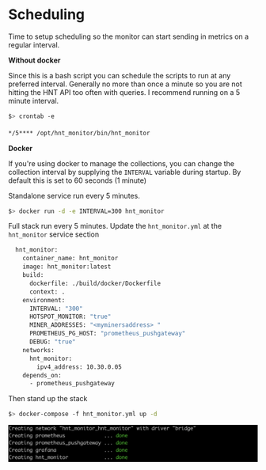 # Scheduling

Time to setup scheduling so the monitor can start sending in metrics on a regular interval.

**Without docker**

Since this is a bash script you can schedule the scripts to run at any preferred interval. Generally no more than once a minute so you are not hitting the HNT API too often with queries. I recommend running on a 5 minute interval.

```bash
$> crontab -e

*/5**** /opt/hnt_monitor/bin/hnt_monitor
```

**Docker**

If you're using docker to manage the collections, you can change the collection interval by supplying the `INTERVAL` variable during startup. By default this is set to 60 seconds (1 minute)

Standalone service run every 5 minutes.

```bash
$> docker run -d -e INTERVAL=300 hnt_monitor
```

Full stack run every 5 minutes. Update the `hnt_monitor.yml` at the `hnt_monitor` service section

```bash
  hnt_monitor:
    container_name: hnt_monitor
    image: hnt_monitor:latest
    build:
      dockerfile: ./build/docker/Dockerfile
      context: .
    environment:
      INTERVAL: "300"
      HOTSPOT_MONITOR: "true"
      MINER_ADDRESSES: "<myminersaddress> "
      PROMETHEUS_PG_HOST: "prometheus_pushgateway"
      DEBUG: "true"
    networks:
      hnt_monitor:
        ipv4_address: 10.30.0.05
    depends_on:
      - prometheus_pushgateway
```

Then stand up the stack

```bash
$> docker-compose -f hnt_monitor.yml up -d
```
![composeup](images/compose-up.png)
